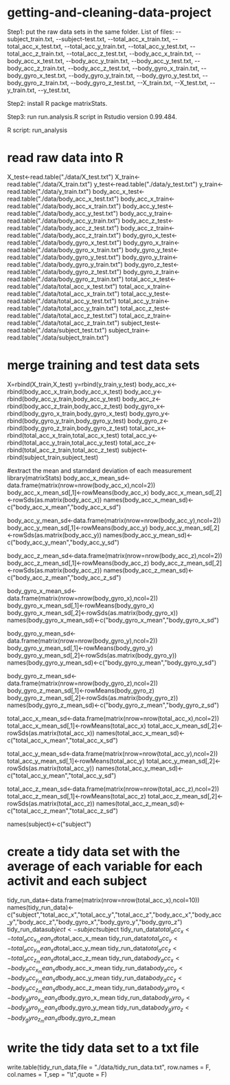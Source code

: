 # getting-and-cleaning-data-project
Step1: 
put the raw data sets in the same folder. List of files:
--subject_train.txt,
--subject-test.txt,
--total_acc_x_train.txt,
--total_acc_x_test.txt,
--total_acc_y_train.txt,
--total_acc_y_test.txt,
--total_acc_z_train.txt,
--total_acc_z_test.txt,
--body_acc_x_train.txt,
--body_acc_x_test.txt,
--body_acc_y_train.txt,
--body_acc_y_test.txt,
--body_acc_z_train.txt,
--body_acc_z_test.txt,
--body_gyro_x_train.txt,
--body_gyro_x_test.txt,
--body_gyro_y_train.txt,
--body_gyro_y_test.txt,
--body_gyro_z_train.txt,
--body_gyro_z_test.txt,
--X_train.txt,
--X_test.txt,
--y_train.txt,
--y_test.txt,

Step2: install R packge matrixStats. 

Step3: run  run.analysis.R script in Rstudio version 0.99.484.


R script: run_analysis

# read raw data into R
X_test<-read.table("./data/X_test.txt")
X_train<-read.table("./data/X_train.txt")
y_test<-read.table("./data/y_test.txt")
y_train<-read.table("./data/y_train.txt")
body_acc_x_test<-read.table("./data/body_acc_x_test.txt")
body_acc_x_train<-read.table("./data/body_acc_x_train.txt")
body_acc_y_test<-read.table("./data/body_acc_y_test.txt")
body_acc_y_train<-read.table("./data/body_acc_y_train.txt")
body_acc_z_test<-read.table("./data/body_acc_z_test.txt")
body_acc_z_train<-read.table("./data/body_acc_z_train.txt")
body_gyro_x_test<-read.table("./data/body_gyro_x_test.txt")
body_gyro_x_train<-read.table("./data/body_gyro_x_train.txt")
body_gyro_y_test<-read.table("./data/body_gyro_y_test.txt")
body_gyro_y_train<-read.table("./data/body_gyro_y_train.txt")
body_gyro_z_test<-read.table("./data/body_gyro_z_test.txt")
body_gyro_z_train<-read.table("./data/body_gyro_z_train.txt")
total_acc_x_test<-read.table("./data/total_acc_x_test.txt")
total_acc_x_train<-read.table("./data/total_acc_x_train.txt")
total_acc_y_test<-read.table("./data/total_acc_y_test.txt")
total_acc_y_train<-read.table("./data/total_acc_y_train.txt")
total_acc_z_test<-read.table("./data/total_acc_z_test.txt")
total_acc_z_train<-read.table("./data/total_acc_z_train.txt")
subject_test<-read.table("./data/subject_test.txt")
subject_train<-read.table("./data/subject_train.txt")

# merge training and test data sets
X=rbind(X_train,X_test)
y=rbind(y_train,y_test)
body_acc_x<-rbind(body_acc_x_train,body_acc_x_test)
body_acc_y<-rbind(body_acc_y_train,body_acc_y_test)
body_acc_z<-rbind(body_acc_z_train,body_acc_z_test)
body_gyro_x<-rbind(body_gyro_x_train,body_gyro_x_test)
body_gyro_y<-rbind(body_gyro_y_train,body_gyro_y_test)
body_gyro_z<-rbind(body_gyro_z_train,body_gyro_z_test)
total_acc_x<-rbind(total_acc_x_train,total_acc_x_test)
total_acc_y<-rbind(total_acc_y_train,total_acc_y_test)
total_acc_z<-rbind(total_acc_z_train,total_acc_z_test)
subject<-rbind(subject_train,subject_test)

#extract the mean and starndard deviation of each measurement
library(matrixStats)
body_acc_x_mean_sd<-data.frame(matrix(nrow=nrow(body_acc_x),ncol=2))
body_acc_x_mean_sd[,1]<-rowMeans(body_acc_x)
body_acc_x_mean_sd[,2]<-rowSds(as.matrix(body_acc_x))
names(body_acc_x_mean_sd)<-c("body_acc_x_mean","body_acc_x_sd")

body_acc_y_mean_sd<-data.frame(matrix(nrow=nrow(body_acc_y),ncol=2))
body_acc_y_mean_sd[,1]<-rowMeans(body_acc_y)
body_acc_y_mean_sd[,2]<-rowSds(as.matrix(body_acc_y))
names(body_acc_y_mean_sd)<-c("body_acc_y_mean","body_acc_y_sd")

body_acc_z_mean_sd<-data.frame(matrix(nrow=nrow(body_acc_z),ncol=2))
body_acc_z_mean_sd[,1]<-rowMeans(body_acc_z)
body_acc_z_mean_sd[,2]<-rowSds(as.matrix(body_acc_z))
names(body_acc_z_mean_sd)<-c("body_acc_z_mean","body_acc_z_sd")

body_gyro_x_mean_sd<-data.frame(matrix(nrow=nrow(body_gyro_x),ncol=2))
body_gyro_x_mean_sd[,1]<-rowMeans(body_gyro_x)
body_gyro_x_mean_sd[,2]<-rowSds(as.matrix(body_gyro_x))
names(body_gyro_x_mean_sd)<-c("body_gyro_x_mean","body_gyro_x_sd")

body_gyro_y_mean_sd<-data.frame(matrix(nrow=nrow(body_gyro_y),ncol=2))
body_gyro_y_mean_sd[,1]<-rowMeans(body_gyro_y)
body_gyro_y_mean_sd[,2]<-rowSds(as.matrix(body_gyro_y))
names(body_gyro_y_mean_sd)<-c("body_gyro_y_mean","body_gyro_y_sd")

body_gyro_z_mean_sd<-data.frame(matrix(nrow=nrow(body_gyro_z),ncol=2))
body_gyro_z_mean_sd[,1]<-rowMeans(body_gyro_z)
body_gyro_z_mean_sd[,2]<-rowSds(as.matrix(body_gyro_z))
names(body_gyro_z_mean_sd)<-c("body_gyro_z_mean","body_gyro_z_sd")

total_acc_x_mean_sd<-data.frame(matrix(nrow=nrow(total_acc_x),ncol=2))
total_acc_x_mean_sd[,1]<-rowMeans(total_acc_x)
total_acc_x_mean_sd[,2]<-rowSds(as.matrix(total_acc_x))
names(total_acc_x_mean_sd)<-c("total_acc_x_mean","total_acc_x_sd")

total_acc_y_mean_sd<-data.frame(matrix(nrow=nrow(total_acc_y),ncol=2))
total_acc_y_mean_sd[,1]<-rowMeans(total_acc_y)
total_acc_y_mean_sd[,2]<-rowSds(as.matrix(total_acc_y))
names(total_acc_y_mean_sd)<-c("total_acc_y_mean","total_acc_y_sd")

total_acc_z_mean_sd<-data.frame(matrix(nrow=nrow(total_acc_z),ncol=2))
total_acc_z_mean_sd[,1]<-rowMeans(total_acc_z)
total_acc_z_mean_sd[,2]<-rowSds(as.matrix(total_acc_z))
names(total_acc_z_mean_sd)<-c("total_acc_z_mean","total_acc_z_sd")

names(subject)<-c("subject")
        
# create a tidy data set with the average of each variable for each activit and each subject
tidy_run_data<-data.frame(matrix(nrow=nrow(total_acc_x),ncol=10))
names(tidy_run_data)<-c("subject","total_acc_x","total_acc_y","total_acc_z","body_acc_x","body_acc_y","body_acc_z","body_gyro_x","body_gyro_y","body_gyro_z")
tidy_run_data$subject<-subject$subject
tidy_run_data$total_acc_x<-total_acc_x_mean_sd$total_acc_x_mean
tidy_run_data$total_acc_y<-total_acc_y_mean_sd$total_acc_y_mean
tidy_run_data$total_acc_z<-total_acc_z_mean_sd$total_acc_z_mean
tidy_run_data$body_acc_x<-body_acc_x_mean_sd$body_acc_x_mean
tidy_run_data$body_acc_y<-body_acc_y_mean_sd$body_acc_y_mean
tidy_run_data$body_acc_z<-body_acc_z_mean_sd$body_acc_z_mean
tidy_run_data$body_gyro_x<-body_gyro_x_mean_sd$body_gyro_x_mean
tidy_run_data$body_gyro_y<-body_gyro_y_mean_sd$body_gyro_y_mean
tidy_run_data$body_gyro_z<-body_gyro_z_mean_sd$body_gyro_z_mean

# write the tidy data set to a txt file
write.table(tidy_run_data,file = "./data/tidy_run_data.txt", row.names = F, col.names = T,sep = "\t",quote = F)
